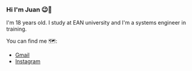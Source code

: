 ### Hi I'm Juan 😉👋
I'm 18 years old. I study at EAN university and I'm a systems engineer in training.



You can find me 🗺️:
- [Gmail](Jescocb41258@universidadean.edu.co)
- [Instagram](https://www.instagram.com/juan17._24/)


<!--
**JFEscobarM/JFEscobarM** is a ✨ _special_ ✨ repository because its `README.md` (this file) appears on your GitHub profile.

Here are some ideas to get you started:

- 🔭 I’m currently working on ...
- 🌱 I’m currently learning ...
- 👯 I’m looking to collaborate on ...
- 🤔 I’m looking for help with ...
- 💬 Ask me about ...
- 📫 How to reach me: ...
- 😄 Pronouns: ...
- ⚡ Fun fact: ...
-->
